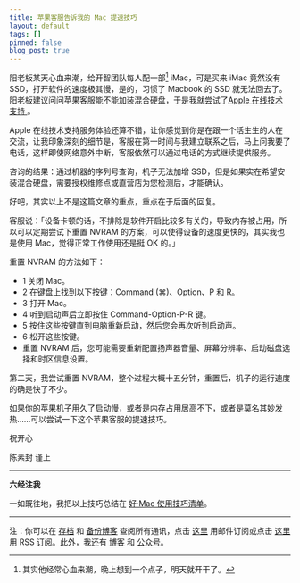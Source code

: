 ```yaml
---
title: 苹果客服告诉我的 Mac 提速技巧
layout: default
tags: []
pinned: false
blog_post: true
---
```


阳老板某天心血来潮，给开智团队每人配一部[^1] iMac，可是买来 iMac 竟然没有 SSD，打开软件的速度极其慢，是的，习惯了 Macbook 的 SSD 就无法回去了。阳老板建议问问苹果客服能不能加装混合硬盘，于是我就尝试了[Apple 在线技术支持 ](https://getsupport.apple.com/)。


Apple 在线技术支持服务体验还算不错，让你感觉到你是在跟一个活生生的人在交流，让我印象深刻的细节是，客服在第一时间与我建立联系之后，马上问我要了电话，这样即使网络意外中断，客服依然可以通过电话的方式继续提供服务。

咨询的结果：通过机器的序列号查询，机子无法加增 SSD，但是如果实在希望安装混合硬盘，需要授权维修点或直营店为您检测后，才能确认。

好吧，其实以上不是这篇文章的重点，重点在于后面的回复。

客服说：「设备卡顿的话，不排除是软件开启比较多有关的，导致内存被占用，所以可以定期尝试下重置 NVRAM 的方案，可以使得设备的速度更快的，其实我也是使用 Mac，觉得正常工作使用还是挺 OK 的。」

重置 NVRAM 的方法如下：

* 1 关闭 Mac。 
* 2 在键盘上找到以下按键：Command (⌘)、Option、P 和 R。 
* 3 打开 Mac。 
* 4 听到启动声后立即按住 Command-Option-P-R 键。 
* 5 按住这些按键直到电脑重新启动，然后您会再次听到启动声。 
* 6 松开这些按键。 
* 重置 NVRAM 后，您可能需要重新配置扬声器音量、屏幕分辨率、启动磁盘选择和时区信息设置。

第二天，我尝试重置 NVRAM，整个过程大概十五分钟，重置后，机子的运行速度的确是快了不少。

如果你的苹果机子用久了启动慢，或者是内存占用居高不下，或者是莫名其妙发热……可以尝试一下这个苹果客服的提速技巧。

祝开心

陈素封 谨上

----

**六经注我**

一如既往地，我把以上技巧总结在 [好·Mac 使用技巧清单](https://github.com/cnfeat/GoodThingList/blob/master/GoodMacSkillList.md)。

----

注：你可以在 [存档](http://tinyletter.com/cnfeat/archive) 和 [备份博客](mesule.com) 查阅所有通讯，点击 [这里](http://tinyletter.com/cnfeat) 用邮件订阅或点击  [这里](http://mesule.com/feed/) 用 RSS 订阅。此外，我还有 [博客](cnfeat.com) 和 [公众号](http://t.cn/RGaif2N)。


[^1]: 其实他经常心血来潮，晚上想到一个点子，明天就开干了。